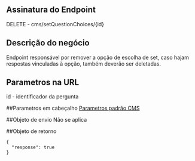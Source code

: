 ## Assinatura do Endpoint

DELETE - cms/setQuestionChoices/{id}

## Descrição do negócio
Endpoint responsável por remover a opção de escolha de set, caso hajam respostas vinculadas à opção, também deverão ser deletadas.

## Parametros na URL
id - identificador da pergunta

##Parametros em cabeçalho
[Parametros padrão CMS](/API-\(Endpoints\)/Parametros-padrão-CMS)

##Objeto de envio
Não se aplica

##Objeto de retorno

```
{
  "response": true
}
```